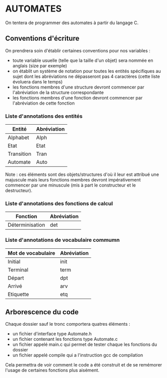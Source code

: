# AUTOMATES
On tentera de programmer des automates à partir du langage C.  

## Conventions d'écriture
On prendrera soin d'établir certaines conventions pour nos variables :  
- toute variable usuelle (telle que la taille d'un objet) sera nommée en anglais (size par exemple)  
- on établit un système de notation pour toutes les entités spécifiques au sujet dont les abréviations ne dépasseront pas 4 caractères (cette liste évoluera dans le temps)
- les fonctions membres d'une structure devront commencer par l'abréviation de la structure correspondante
- les fonctions membres d'une fonction devront commencer par l'abréviation de cette fonction 

### Liste d'annotations des entités
Entité | Abréviation
--- | --- 
Alphabet | Alph
Etat | Etat
Transition | Tran
Automate | Auto

Note : ces éléments sont des objets/structures d'où il leur est attribué une majuscule mais leurs fonctions membres devront impérativement commencer par une minuscule (mis à part le constructeur et le destructeur).

### Liste d'annotations des fonctions de calcul
Fonction | Abréviation
--- | ---
Déterminisation | det

### Liste d'annotations de vocabulaire commumn
Mot de vocabulaire | Abréviation
--- | ---
Initial | init
Terminal | term
Départ | dpt
Arrivé | arv
Etiquette | etq

## Arborescence du code
Chaque dossier sauf le tronc comportera quatres éléments :
- un fichier d'interface type Automate.h
- un fichier contenant les fonctions type Automate.c
- un fichier appelé main.c qui permet de tester chaque les fonctions du dossier
- un fichier appelé compile qui a l'instruction gcc de compilation

Cela permettra de voir comment le code a été construit et de se remémorer l'usage de certaines fonctions plus aisément.